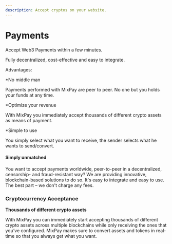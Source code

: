 ```yaml
---
description: Accept cryptos on your website.
---
```


# Payments

Accept Web3 Payments within a few minutes.

Fully decentralized, cost-effective and easy to integrate.

Advantages:

\*No middle man

Payments performed with MixPay are peer to peer. No one but you holds your funds at any time.

\*Optimize your revenue

With MixPay you immediately accept thousands of different crypto assets as means of payment.

\*Simple to use

You simply select what you want to receive, the sender selects what he wants to send/convert.

&#x20;

#### **Simply unmatched**

You want to accept payments worldwide, peer-to-peer in a decentralized, censorship- and fraud-resistant way? We are providing innovative, blockchain-based solutions to do so. It's easy to integrate and easy to use. The best part – we don't charge any fees.

### **Cryptocurrency Acceptance**

**Thousands of different crypto assets**

With MixPay you can immediately start accepting thousands of different crypto assets across multiple blockchains while only receiving the ones that you’ve configured. MixPay makes sure to convert assets and tokens in real-time so that you always get what you want.
